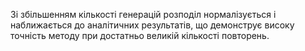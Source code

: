 Зі збільшенням кількості генерацій розподіл нормалізується і наближається до аналітичних результатів, що демонструє високу точність методу при достатньо великій кількості повторень.